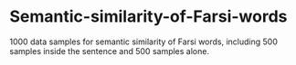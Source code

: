 # Semantic-similarity-of-Farsi-words

1000 data samples for semantic similarity of Farsi words, including 500 samples inside the sentence and 500 samples alone.
